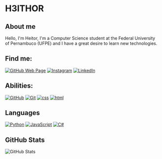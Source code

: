 # H3ITHOR

## About me
 Hello, I'm Heitor, I'm a Computer Science student at the Federal University of Pernambuco (UFPE) and I have a great desire to learn new technologies.

## Find me:

[![GitHub Web Page](https://img.shields.io/badge/GitHub_page-000000?style=for-the-badge&logo=github&logoColor=fff)](https://github.com/H3ITHOR)
[![Instagram](https://img.shields.io/badge/Instagram-000000?style=for-the-badge&logo=Instagram&logoColor)](https://www.instagram.com/epilefrotieh/)
[![LinkedIn](https://img.shields.io/badge/LinkedIn-000000?style=for-the-badge&logo=Linkedin&logoColor=2b68ed)](https://www.linkedin.com/in/heitor-barros-679845205/)


## Abilities:

[![GitHub](https://img.shields.io/badge/GitHub-000000?style=for-the-badge&logo=github&logoColor=fff)](https://docs.github.com/)
[![Git](https://img.shields.io/badge/Git-000000?style=for-the-badge&logo=git&logoColor=fa7000)](https://git-scm.com/doc)
[![css](https://img.shields.io/badge/css3-000000?style=for-the-badge&logo=css3&logoColor=468bea)](https://developer.mozilla.org/pt-BR/docs/Web/CSS)
[![html](https://img.shields.io/badge/HTML5-000000?style=for-the-badge&logo=html5&logoColor=ff7300)](https://developer.mozilla.org/pt-BR/docs/Web/HTML)

## Languages

[![Python](https://img.shields.io/badge/Python-000000?style=for-the-badge&logo=python&logoColor)](https://docs.python.org/3/)
[![JavaScript](https://img.shields.io/badge/JavaScript-000000?style=for-the-badge&logo=javaScript&logoColor)](https://developer.mozilla.org/en-US/docs/Web/JavaScript)
[![C#](https://img.shields.io/badge/c-000000?style=for-the-badge&logo=Csharp&logoColor)](https://learn.microsoft.com/pt-br/dotnet/csharp/)

## GitHub Stats

![GitHub Stats](https://github-readme-stats.vercel.app/api?username=H3ITHOR&theme=transparent&bg_color=191838&border_color=fff&show_icons=true&icon_color=fff&title_color=fff&text_color=fff&hide_title=true&hide=stars)

